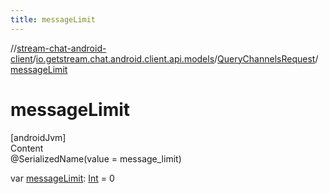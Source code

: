 ```yaml
---
title: messageLimit
---
```

//[stream-chat-android-client](../../../index.md)/[io.getstream.chat.android.client.api.models](../index.md)/[QueryChannelsRequest](index.md)/[messageLimit](messageLimit.md)



# messageLimit  
[androidJvm]  
Content  
@SerializedName(value = message_limit)  
  
var [messageLimit](messageLimit.md): [Int](https://kotlinlang.org/api/latest/jvm/stdlib/kotlin/-int/index.html) = 0  



